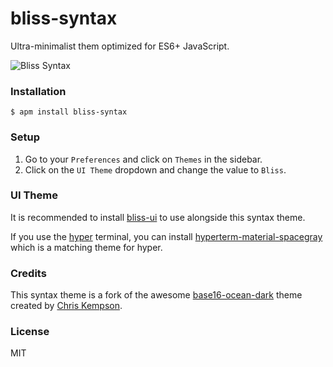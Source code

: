 # bliss-syntax
Ultra-minimalist them optimized for ES6+ JavaScript.

![Bliss Syntax](http://i.imgur.com/9cSertf.png)

### Installation

```
$ apm install bliss-syntax
```

### Setup
1. Go to your `Preferences` and click on `Themes` in the sidebar.
2. Click on the `UI Theme` dropdown and change the value to `Bliss`.

### UI Theme
It is recommended to install [bliss-ui](https://github.com/saadq/bliss-ui) to use alongside this syntax theme.

If you use the [hyper](https://hyper.is) terminal, you can install [hyperterm-material-spacegray](https://github.com/saadq/hyperterm-material-spacegray) which is a matching theme for hyper.

### Credits
This syntax theme is a fork of the awesome [base16-ocean-dark](http://chriskempson.com/projects/base16/) theme created by [Chris Kempson](https://github.com/chriskempson/base16).

### License
MIT
